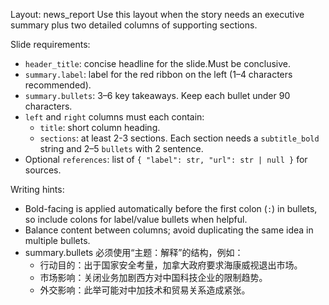 ﻿Layout: news_report
Use this layout when the story needs an executive summary plus two detailed columns of supporting sections.

Slide requirements:
- `header_title`: concise headline for the slide.Must be conclusive.
- `summary.label`: label for the red ribbon on the left (1–4 characters recommended).
- `summary.bullets`: 3–6 key takeaways. Keep each bullet under 90 characters.
- `left` and `right` columns must each contain:
  - `title`: short column heading.
  - `sections`: at least 2-3 sections. Each section needs a `subtitle_bold` string and 2–5 `bullets` with 2 sentence.
- Optional `references`: list of `{ "label": str, "url": str | null }` for sources.

Writing hints:
- Bold-facing is applied automatically before the first colon (`:`) in bullets, so include colons for label/value bullets when helpful.
- Balance content between columns; avoid duplicating the same idea in multiple bullets.
- summary.bullets 必须使用“主题：解释”的结构，例如：
  - 行动目的：出于国家安全考量，加拿大政府要求海康威视退出市场。
  - 市场影响：关闭业务加剧西方对中国科技企业的限制趋势。
  - 外交影响：此举可能对中加技术和贸易关系造成紧张。
